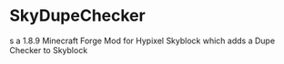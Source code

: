 # SkyDupeChecker
s a 1.8.9 Minecraft Forge Mod for Hypixel Skyblock which adds a Dupe Checker to Skyblock
